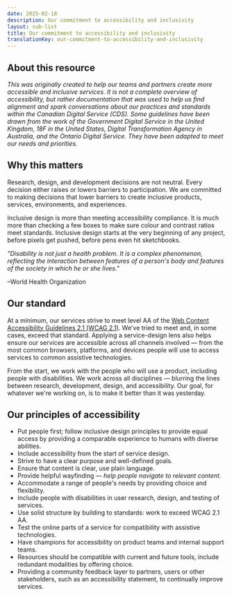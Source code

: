 ```yaml
---
date: 2025-02-18
description: Our commitment to accessibility and inclusivity
layout: sub-list
title: Our commitment to accessibility and inclusivity
translationKey: our-commitment-to-accessibility-and-inclusivity
---
```

## About this resource

*This was originally created to help our teams and partners create more accessible and inclusive services. It is not a complete overview of accessibility, but rather documentation that was used to help us find alignment and spark conversations about our practices and standards within the Canadian Digital Service (CDS). Some guidelines have been drawn from the work of the Government Digital Service in the United Kingdom, 18F in the United States, Digital Transformation Agency in Australia, and the Ontario Digital Service. They have been adapted to meet our needs and priorities.*

## Why this matters

Research, design, and development decisions are not neutral. Every decision either raises or lowers barriers to participation. We are committed to making decisions that lower barriers to create inclusive products, services, environments, and experiences.

Inclusive design is more than meeting accessibility compliance. It is much more than checking a few boxes to make sure colour and contrast ratios meet standards. Inclusive design starts at the very beginning of any project, before pixels get pushed, before pens even hit sketchbooks.

*"Disability is not just a health problem. It is a complex phenomenon, reflecting the interaction between features of a person's body and features of the society in which he or she lives."*

–World Health Organization

## Our standard

At a minimum, our services strive to meet level AA of the [Web Content Accessibility Guidelines 2.1 (WCAG 2.1)](https://www.w3.org/TR/WCAG21/). We've tried to meet and, in some cases, exceed that standard. Applying a service-design lens also helps ensure our services are accessible across all channels involved — from the most common browsers, platforms, and devices people will use to access services to common assistive technologies.

From the start, we work with the people who will use a product, including people with disabilities. We work across all disciplines — blurring the lines between research, development, design, and accessibility. Our goal, for whatever we're working on, is to make it better than it was yesterday.

## Our principles of accessibility

* Put people first; follow inclusive design principles to provide equal access by providing a comparable experience to humans with diverse abilities.  
* Include accessibility from the start of service design.  
* Strive to have a clear purpose and well-defined goals.  
* Ensure that content is clear, use plain language.  
* Provide helpful wayfinding — *help people navigate to relevant content.*  
* Accommodate a range of people's needs by providing choice and flexibility.  
* Include people with disabilities in user research, design, and testing of services.  
* Use solid structure by building to standards: work to exceed WCAG 2.1 AA.  
* Test the online parts of a service for compatibility with assistive technologies.  
* Have champions for accessibility on product teams and internal support teams.  
* Resources should be compatible with current and future tools, include redundant modalities by offering choice.  
* Providing a community feedback layer to partners, users or other stakeholders, such as an accessibility statement, to continually improve services.